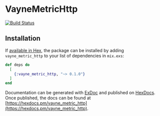 # VayneMetricHttp

[![Build Status](https://travis-ci.org/mon-suit/vayne_metric_http.svg?branch=master)](https://travis-ci.org/mon-suit/vayne_metric_http)

## Installation

If [available in Hex](https://hex.pm/docs/publish), the package can be installed
by adding `vayne_metric_http` to your list of dependencies in `mix.exs`:

```elixir
def deps do
  [
    {:vayne_metric_http, "~> 0.1.0"}
  ]
end
```

Documentation can be generated with [ExDoc](https://github.com/elixir-lang/ex_doc)
and published on [HexDocs](https://hexdocs.pm). Once published, the docs can
be found at [https://hexdocs.pm/vayne_metric_http](https://hexdocs.pm/vayne_metric_http).

